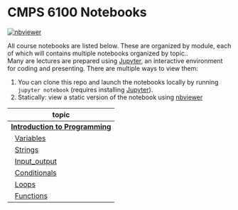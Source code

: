 # CMPS 6100 Notebooks

[![nbviewer](https://github.com/jupyter/design/blob/master/logos/Badges/nbviewer_badge.svg)](https://nbviewer.org/github/CMPS-6100/notebooks/tree/main/)

All course notebooks are listed below. These are organized by module, each of which will contains multiple notebooks organized by topic..  
Many are lectures are prepared using [Jupyter](https://jupyter.org/), an interactive environment for coding and presenting. There are multiple ways to view them:

1. You can  clone this repo and launch the notebooks locally by running `jupyter notebook` (requires installing  [Jupyter](https://jupyter.org/)).
2. Statically: view a static version of the notebook using [nbviewer](https://nbviewer.jupyter.org)

|topic|
|-----|
|[**Introduction to Programming**](https://github.com/CMPS-6100/notebooks/tree/main/01-Programming)|
|&nbsp;&nbsp;[Variables](https://nbviewer.jupyter.org/github/CMPS-6100/notebooks/blob/main/01-Programming/04-variables.ipynb?flush_cache=True)|
|&nbsp;&nbsp;[Strings](https://nbviewer.jupyter.org/github/CMPS-6100/notebooks/blob/main/01-Programming/05-strings.ipynb?flush_cache=True)|
|&nbsp;&nbsp;[Input_output](https://nbviewer.jupyter.org/github/CMPS-6100/notebooks/blob/main/01-Programming/06-input_output.ipynb?flush_cache=True)|
|&nbsp;&nbsp;[Conditionals](https://nbviewer.jupyter.org/github/CMPS-6100/notebooks/blob/main/01-Programming/07-conditionals.ipynb?flush_cache=True)|
|&nbsp;&nbsp;[Loops](https://nbviewer.jupyter.org/github/CMPS-6100/notebooks/blob/main/01-Programming/08-loops.ipynb?flush_cache=True)|
|&nbsp;&nbsp;[Functions](https://nbviewer.jupyter.org/github/CMPS-6100/notebooks/blob/main/01-Programming/09-functions.ipynb?flush_cache=True)|